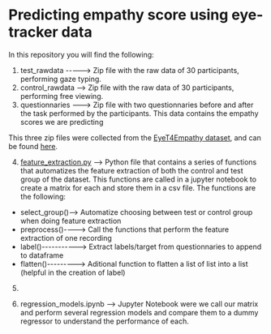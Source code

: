 # Predicting empathy score using eye-tracker data
In this repository you will find the following:


1. test_rawdata -----> Zip file with the raw data of 30 participants, performing gaze typing.
2. control_rawdata --> Zip file with the raw data of 30 participants, performing free viewing.
3. questionnaries ---> Zip file with two questionnaries before and after the task performed by the participants. This data contains the empathy scores we are predicting

This three zip files were collected from the [EyeT4Empathy dataset](https://www.ncbi.nlm.nih.gov/pmc/articles/PMC9719458/), and can be found [here](https://drive.google.com/drive/folders/1SlvDzPxx-vHP3nCmTyEXrUPao6pRYPcA?usp=share_link).

4. [feature_extraction.py](feature_extraction.py) --> Python file that contains a series of functions that automatizes the feature extraction of both the control and test group of the dataset.
This functions are called in a jupyter notebook to create a matrix for each and store them in a csv file. The functions are the following:
  - select_group()--> Automatize choosing between test or control group when doing feature extraction
  - preprocess()----> Call the functions that perform the feature extraction of one recording
  - label()-----------> Extract labels/target from questionnaries to append to dataframe
  - flatten()---------> Aditional function to flatten a list of list into a list (helpful in the creation of label)

5. 

6. regression_models.ipynb --> Jupyter Notebook were we call our matrix and perform several regression models and compare them to a dummy regressor to understand the performance of each. 
